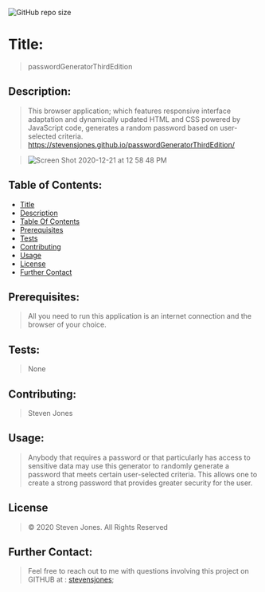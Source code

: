 ![GitHub repo size](https://img.shields.io/github/repo-size/stevensjones/passwordGeneratorThirdEdition)
# Title:
> passwordGeneratorThirdEdition
## Description: 
> This browser application; which features responsive interface adaptation and dynamically updated HTML and CSS powered by JavaScript code, generates a random password based on user-selected criteria.
> https://stevensjones.github.io/passwordGeneratorThirdEdition/

>![Screen Shot 2020-12-21 at 12 58 48 PM](https://user-images.githubusercontent.com/56704209/102817556-385cfd00-438d-11eb-820c-e9b32ba23671.png)

## Table of Contents:
- [Title](#Title)
- [Description](#Description)
- [Table Of Contents](#TableOfContents)
- [Prerequisites](#Prerequisites)
- [Tests](#Tests)
- [Contributing](#Contributing)
- [Usage](#Usage) 
- [License](#License)
- [Further Contact](#FurtherContact)
## Prerequisites:
> All you need to run this application is an internet connection and the browser of your choice.  
## Tests:
> None
## Contributing:
> Steven Jones
## Usage:
> Anybody that requires a password or that particularly has access to sensitive data may use this generator to randomly generate a password that meets certain user-selected criteria. This allows one to create a strong password that provides greater security for the user.  
## License
> © 2020 Steven Jones. All Rights Reserved
## Further Contact:
> Feel free to reach out to me with questions involving this project on GITHUB at : [stevensjones](https://github.com/stevensjones);